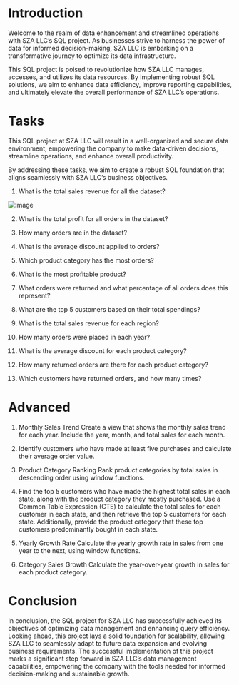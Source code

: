 # Introduction

Welcome to the realm of data enhancement and streamlined operations with SZA LLC’s SQL project. As businesses strive to harness the power of data for informed decision-making, SZA LLC is embarking on a transformative journey to optimize its data infrastructure.

This SQL project is poised to revolutionize how SZA LLC manages, accesses, and utilizes its data resources. By implementing robust SQL solutions, we aim to enhance data efficiency, improve reporting capabilities, and ultimately elevate the overall performance of SZA LLC’s operations.

# Tasks

This SQL project at SZA LLC will result in a well-organized and secure data environment, empowering the company to make data-driven decisions, streamline operations, and enhance overall productivity.

By addressing these tasks, we aim to create a robust SQL foundation that aligns seamlessly with SZA LLC’s business objectives.

1. What is the total sales revenue for all the dataset?

![image](https://github.com/user-attachments/assets/d3b935dd-d42b-4138-b38f-0b66da66e4ff)


2. What is the total profit for all orders in the dataset?

3. How many orders are in the dataset?

4. What is the average discount applied to orders?

5. Which product category has the most orders?

6. What is the most profitable product?

7. What orders were returned and what percentage of all orders does this represent?

 8. What are the top 5 customers based on their total spendings?

 9. What is the total sales revenue for each region?

10. How many orders were placed in each year?

11. What is the average discount for each product category?

12. How many returned orders are there for each product category?

13. Which customers have returned orders, and how many times?

# Advanced

 1. Monthly Sales Trend
Create a view that shows the monthly sales trend for each year. Include the year, month, and total sales for each month.

 2. Identify customers who have made at least five purchases and calculate their average order value.

3. Product Category Ranking
Rank product categories by total sales in descending order using window functions.

4. Find the top 5 customers who have made the highest total sales in each state, along with the product category they mostly purchased. Use a Common Table Expression (CTE) to calculate the total sales for each customer in each state, and then retrieve the top 5 customers for each state. Additionally, provide the product category that these top customers predominantly bought in each state.

 5. Yearly Growth Rate
Calculate the yearly growth rate in sales from one year to the next, using window functions.

 6. Category Sales Growth
Calculate the year-over-year growth in sales for each product category.

# Conclusion

In conclusion, the SQL project for SZA LLC has successfully achieved its objectives of optimizing data management and enhancing query efficiency. Looking ahead, this project lays a solid foundation for scalability, allowing SZA LLC to seamlessly adapt to future data expansion and evolving business requirements. The successful implementation of this project marks a significant step forward in SZA LLC’s data management capabilities, empowering the company with the tools needed for informed decision-making and sustainable growth.
